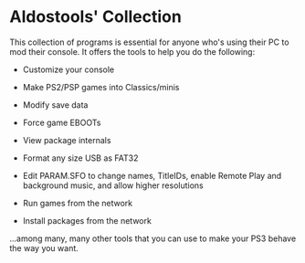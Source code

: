 # Aldostools' Collection

This collection of programs is essential for anyone who's using their PC to mod their console. It offers the tools to help you do the following:

* Customize your console
* Make PS2/PSP games into Classics/minis
* Modify save data
* Force game EBOOTs
* View package internals
* Format any size USB as FAT32
* Edit PARAM.SFO to change names, TitleIDs, enable Remote Play and background music, and allow higher resolutions

* Run games from the network
* Install packages from the network

...among many, many other tools that you can use to make your PS3 behave the way you want.
